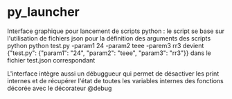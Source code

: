 # py_launcher

Interface graphique pour lancement de scripts python : le script se base sur l'utilisation de fichiers json pour la définition des arguments des scripts python 
python test.py -param1 24 -param2 teee -parem3 rr3 devient {"test.py": {"param1": "24", "param2": "teee", "param3": "rr3"}} dans le fichier test.json correspondant

L'interface intègre aussi un débuggueur qui permet de désactiver les print internes et de récupérer l'état de toutes les variables internes des fonctions décorée avec le décorateur @debug 
